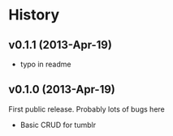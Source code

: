 # History

## v0.1.1 (2013-Apr-19)

* typo in readme

## v0.1.0 (2013-Apr-19)

First public release. Probably lots of bugs here

* Basic CRUD for tumblr
